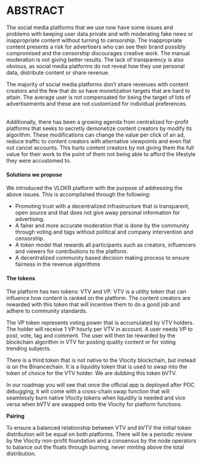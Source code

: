# ABSTRACT

The social media platforms that we use now have some issues and problems with keeping user data private and with moderating fake news or inappropriate content without turning to censorship. The inappropriate content presents a risk for advertisers who can see their brand possibly compromised and the censorship discourages creative work. The manual moderation is not giving better results. The lack of transparency is also obvious, as social media platforms do not reveal how they use personal data, distribute content or share revenue.

The majority of social media platforms don’t share revenues with content creators and the few that do so have monetization targets that are hard to attain. The average user is not compensated for being the target of lots of advertisements and these are not customized for individual preferences.

\
Additionally, there has been a growing agenda from centralized for-profit platforms that seeks to secretly demonetize content creators by modify its algorithm. These modifications can change the value per click of an ad, reduce traffic to content creators with alternative viewpoints and even flat out cancel accounts. This hurts content creators by not giving them the full value for their work to the point of them not being able to afford the lifestyle they were accustomed to.&#x20;

#### **Solutions we propose**

We introduced the VLOKR platform with the purpose of addressing the above issues. This is accomplished through the following:

* Promoting trust with a decentralized infrastructure that is transparent, open source and that does not give away personal information for advertising.
* A fairer and more accurate moderation that is done by the community through voting and tags without political and company intervention and censorship.
* A token model that rewards all participants such as creators, influencers and viewers for contributions to the platform.
*   A decentralized community based decision making process to ensure fairness in the revenue algorithms





#### **The tokens**

The platform has two tokens: VTV and VP. VTV is a utility token that can influence how content is ranked on the platform. The content creators are rewarded with this token that will incentive them to do a good job and adhere to community standards.

The VP token represents voting power that is accumulated by VTV holders. The holder will receive 1 VP hourly per VTV in account. A user needs VP to post, vote, tag and comment. The user will then be rewarded by the blockchain algorithm in VTV for posting quality content or for voting trending subjects.

There is a third token that is not native to the Vlocity blockchain, but instead is on the Binancechain. It is a liquidity token that is used to swap into the token of choice for the VTV holder. We are dubbing this token bVTV.&#x20;

In our roadmap you will see that once the official app is deployed after POC debugging, it will come with a cross-chain swap function that will seamlessly burn native Vlocity tokens when liquidity is needed and vice versa when bVTV are swapped onto the Vlocity for platform functions.

**Pairing**

To ensure a balanced relationship between VTV and bVTV the initial token distribution will be equal on both platforms. There will be a periodic review by the Vlocity non-profit foundation and a consensus by the node operators to balance out the floats through burning, never minting above the total distribution.
